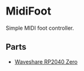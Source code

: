 # MidiFoot
Simple MIDI foot controller.

## Parts
- [Waveshare RP2040 Zero](https://www.waveshare.com/wiki/RP2040-Zero)

##
